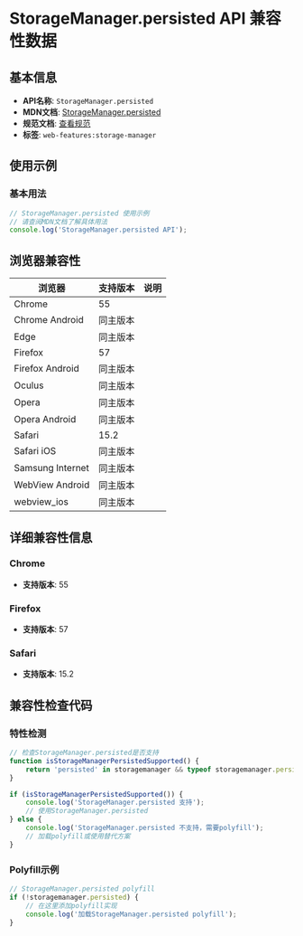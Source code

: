 # StorageManager.persisted API 兼容性数据

## 基本信息

- **API名称**: `StorageManager.persisted`
- **MDN文档**: [StorageManager.persisted](https://developer.mozilla.org/docs/Web/API/StorageManager/persisted)
- **规范文档**: [查看规范](https://storage.spec.whatwg.org/#dom-storagemanager-persisted)
- **标签**: `web-features:storage-manager`

## 使用示例

### 基本用法

```javascript
// StorageManager.persisted 使用示例
// 请查阅MDN文档了解具体用法
console.log('StorageManager.persisted API');
```

## 浏览器兼容性

| 浏览器 | 支持版本 | 说明 |
|--------|----------|------|
| Chrome | 55 |  |
| Chrome Android | 同主版本 |  |
| Edge | 同主版本 |  |
| Firefox | 57 |  |
| Firefox Android | 同主版本 |  |
| Oculus | 同主版本 |  |
| Opera | 同主版本 |  |
| Opera Android | 同主版本 |  |
| Safari | 15.2 |  |
| Safari iOS | 同主版本 |  |
| Samsung Internet | 同主版本 |  |
| WebView Android | 同主版本 |  |
| webview_ios | 同主版本 |  |

## 详细兼容性信息

### Chrome

- **支持版本**: 55

### Firefox

- **支持版本**: 57

### Safari

- **支持版本**: 15.2

## 兼容性检查代码

### 特性检测

```javascript
// 检查StorageManager.persisted是否支持
function isStorageManagerPersistedSupported() {
    return 'persisted' in storagemanager && typeof storagemanager.persisted === 'function';
}

if (isStorageManagerPersistedSupported()) {
    console.log('StorageManager.persisted 支持');
    // 使用StorageManager.persisted
} else {
    console.log('StorageManager.persisted 不支持，需要polyfill');
    // 加载polyfill或使用替代方案
}
```

### Polyfill示例

```javascript
// StorageManager.persisted polyfill
if (!storagemanager.persisted) {
    // 在这里添加polyfill实现
    console.log('加载StorageManager.persisted polyfill');
}
```


